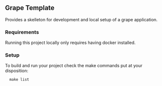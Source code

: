## Grape Template

Provides a skelleton for development and local setup of a grape application.

### Requirements

Running this project locally only requires having docker installed.

### Setup

To build and run your project check the make commands put at your disposition:

```
  make list
```


